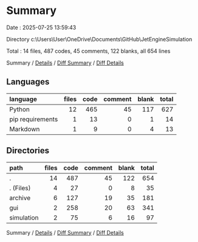 # Summary

Date : 2025-07-25 13:59:43

Directory c:\\Users\\User\\OneDrive\\Documents\\GitHub\\JetEngineSimulation

Total : 14 files,  487 codes, 45 comments, 122 blanks, all 654 lines

Summary / [Details](details.md) / [Diff Summary](diff.md) / [Diff Details](diff-details.md)

## Languages
| language | files | code | comment | blank | total |
| :--- | ---: | ---: | ---: | ---: | ---: |
| Python | 12 | 465 | 45 | 117 | 627 |
| pip requirements | 1 | 13 | 0 | 1 | 14 |
| Markdown | 1 | 9 | 0 | 4 | 13 |

## Directories
| path | files | code | comment | blank | total |
| :--- | ---: | ---: | ---: | ---: | ---: |
| . | 14 | 487 | 45 | 122 | 654 |
| . (Files) | 4 | 27 | 0 | 8 | 35 |
| archive | 6 | 127 | 19 | 35 | 181 |
| gui | 2 | 258 | 20 | 63 | 341 |
| simulation | 2 | 75 | 6 | 16 | 97 |

Summary / [Details](details.md) / [Diff Summary](diff.md) / [Diff Details](diff-details.md)